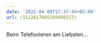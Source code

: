 ```yaml
---
date: '2022-04-09T17:37:44+02:00'
url: /1512817045108408327/
---
```

Beim Telefonieren am Liebsten...
